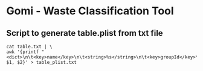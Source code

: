 #  Gomi - Waste Classification Tool

## Script to generate table.plist from txt file

```
cat table.txt | \
awk '{printf "<dict>\n\t<key>name</key>\n\t<string>%s</string>\n\t<key>groupId</key>\n\t<integer>%d</integer>\n</dict>\n", $1, $2}' > table_plist.txt
```

